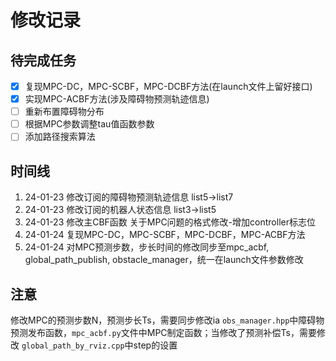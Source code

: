 # 修改记录

待完成任务
----------

- [X] 复现MPC-DC，MPC-SCBF，MPC-DCBF方法(在launch文件上留好接口)
- [X] 实现MPC-ACBF方法(涉及障碍物预测轨迹信息)
- [ ] 重新布置障碍物分布
- [ ] 根据MPC参数调整tau值函数参数
- [ ] 添加路径搜索算法

时间线
------

1. 24-01-23 修改订阅的障碍物预测轨迹信息 list5->list7
2. 24-01-23 修改订阅的机器人状态信息 list3->list5
3. 24-01-23 修改主CBF函数 关于MPC问题的格式修改-增加controller标志位
4. 24-01-24 复现MPC-DC，MPC-SCBF，MPC-DCBF，MPC-ACBF方法
5. 24-01-24 对MPC预测步数，步长时间的修改同步至mpc_acbf, global_path_publish, obstacle_manager，统一在launch文件参数修改

注意
----

修改MPC的预测步数N，预测步长Ts，需要同步修改ia `obs_manager.hpp`中障碍物预测发布函数，`mpc_acbf.py`文件中MPC制定函数；当修改了预测补偿Ts，需要修改 `global_path_by_rviz.cpp`中step的设置
